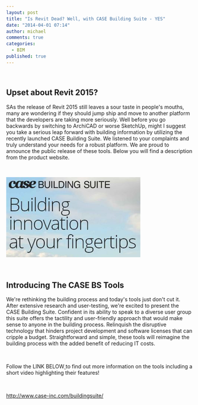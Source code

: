 ```yaml
---
layout: post
title: "Is Revit Dead? Well, with CASE Building Suite - YES"
date: "2014-04-01 07:14"
author: michael
comments: true
categories: 
  - BIM
published: true
---
```


&nbsp;
<h2>Upset about Revit 2015?</h2>
SAs the release of Revit 2015 still leaves a sour taste in people's mouths, many are wondering if they should jump ship and move to another platform that the developers are taking more seriously. Well before you go backwards by switching to ArchiCAD or worse SketchUp, might I suggest you take a serious leap forward with building information by utilizing the recently launched CASE Building Suite. We listened to your complaints and truly understand your needs for a robust platform. We are proud to announce the public release of these tools. Below you will find a description from the product website.

&nbsp;

<img class="size-full wp-image-1311 aligncenter" alt="CASE BS" src="/images/2014/04/CASEBS.jpg" width="362" height="216" />

&nbsp;
<h2>Introducing The CASE BS Tools</h2>
We're rethinking the building process and today's tools just don't cut it. After extensive research and user-testing, we're excited to present the CASE Building Suite. Confident in its ability to speak to a diverse user group this suite offers the tactility and user-friendly approach that would make sense to anyone in the building process. Relinquish the disruptive technology that hinders project development and software licenses that can cripple a budget. Straightforward and simple, these tools will reimagine the building process with the added benefit of reducing IT costs.

&nbsp;

Follow the LINK BELOW<a href="http://www.case-inc.com/buildingsuite/"> </a>to find out more information on the tools including a short video highlighting their features!

&nbsp;

<a href="http://www.case-inc.com/buildingsuite/">http://www.case-inc.com/buildingsuite/</a>

&nbsp;

&nbsp;